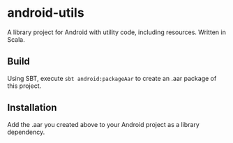 # android-utils

A library project for Android with utility code, including resources. Written in Scala.

## Build

Using SBT, execute `sbt android:packageAar` to create an .aar package of this project.

## Installation

Add the .aar you created above to your Android project as a library dependency.